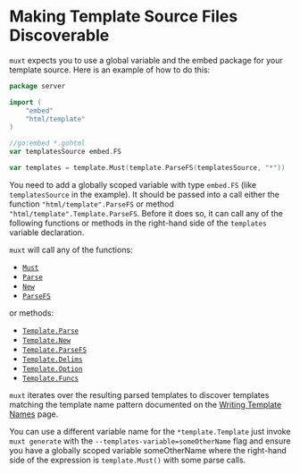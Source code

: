 # Making Template Source Files Discoverable

`muxt` expects you to use a global variable and the embed package for your template source.
Here is an example of how to do this:

```go
package server

import (
	"embed"
	"html/template"
)

//go:embed *.gohtml
var templatesSource embed.FS

var templates = template.Must(template.ParseFS(templatesSource, "*"))
```

You need to add a globally scoped variable with type `embed.FS` (like `templatesSource` in the example).
It should be passed into a call either the function `"html/template".ParseFS` or method `"html/template".Template.ParseFS`.
Before it does so, it can call any of the following functions or methods in the right-hand side of the `templates` variable declaration.

`muxt` will call any of the functions:

- [`Must`](https://pkg.go.dev/html/template#Must)
- [`Parse`](https://pkg.go.dev/html/template#Parse)
- [`New`](https://pkg.go.dev/html/template#New)
- [`ParseFS`](https://pkg.go.dev/html/template#ParseFS)

or methods:

- [`Template.Parse`](https://pkg.go.dev/html/template#Template.Parse)
- [`Template.New`](https://pkg.go.dev/html/template#Template.New)
- [`Template.ParseFS`](https://pkg.go.dev/html/template#Template.ParseFS)
- [`Template.Delims`](https://pkg.go.dev/html/template#Template.Delims)
- [`Template.Option`](https://pkg.go.dev/html/template#Template.Option)
- [`Template.Funcs`](https://pkg.go.dev/html/template#Template.Option)

`muxt` iterates over the resulting parsed templates to discover templates matching the template name pattern documented on the [Writing Template Names](./template_names.md) page.

You can use a different variable name for the `*template.Template` just invoke `muxt generate` with the
`--templates-variable=someOtherName` flag
and ensure you have a globally scoped variable someOtherName where the right-hand side of the expression is
`template.Must()` with some parse calls.
